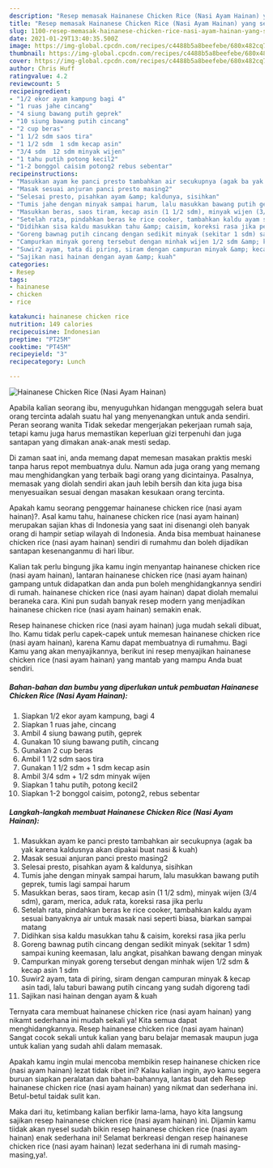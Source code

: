 ```yaml
---
description: "Resep memasak Hainanese Chicken Rice (Nasi Ayam Hainan) yang sedap dan Mudah Dibuat"
title: "Resep memasak Hainanese Chicken Rice (Nasi Ayam Hainan) yang sedap dan Mudah Dibuat"
slug: 1100-resep-memasak-hainanese-chicken-rice-nasi-ayam-hainan-yang-sedap-dan-mudah-dibuat
date: 2021-01-29T13:40:35.500Z
image: https://img-global.cpcdn.com/recipes/c4488b5a8beefebe/680x482cq70/hainanese-chicken-rice-nasi-ayam-hainan-foto-resep-utama.jpg
thumbnail: https://img-global.cpcdn.com/recipes/c4488b5a8beefebe/680x482cq70/hainanese-chicken-rice-nasi-ayam-hainan-foto-resep-utama.jpg
cover: https://img-global.cpcdn.com/recipes/c4488b5a8beefebe/680x482cq70/hainanese-chicken-rice-nasi-ayam-hainan-foto-resep-utama.jpg
author: Chris Huff
ratingvalue: 4.2
reviewcount: 5
recipeingredient:
- "1/2 ekor ayam kampung bagi 4"
- "1 ruas jahe cincang"
- "4 siung bawang putih geprek"
- "10 siung bawang putih cincang"
- "2 cup beras"
- "1 1/2 sdm saos tira"
- "1 1/2 sdm  1 sdm kecap asin"
- "3/4 sdm  12 sdm minyak wijen"
- "1 tahu putih potong kecil2"
- "1-2 bonggol caisim potong2 rebus sebentar"
recipeinstructions:
- "Masukkan ayam ke panci presto tambahkan air secukupnya (agak ba yak karena kaldusnya akan dipakai buat nasi &amp; kuah)"
- "Masak sesuai anjuran panci presto masing2"
- "Selesai presto, pisahkan ayam &amp; kaldunya, sisihkan"
- "Tumis jahe dengan minyak sampai harum, lalu masukkan bawang putih geprek, tumis lagi sampai harum"
- "Masukkan beras, saos tiram, kecap asin (1 1/2 sdm), minyak wijen (3/4 sdm), garam, merica, aduk rata, koreksi rasa jika perlu"
- "Setelah rata, pindahkan beras ke rice cooker, tambahkan kaldu ayam sesuai banyaknya air untuk masak nasi seperti biasa, biarkan sampai matang"
- "Didihkan sisa kaldu masukkan tahu &amp; caisim, koreksi rasa jika perlu"
- "Goreng bawnag putih cincang dengan sedikit minyak (sekitar 1 sdm) sampai kuning keemasan, lalu angkat, pisahkan bawang dengan minyak"
- "Campurkan minyak goreng tersebut dengan minhak wijen 1/2 sdm &amp; kecap asin 1 sdm"
- "Suwir2 ayam, tata di piring, siram dengan campuran minyak &amp; kecap asin tadi, lalu taburi bawang putih cincang yang sudah digoreng tadi"
- "Sajikan nasi hainan dengan ayam &amp; kuah"
categories:
- Resep
tags:
- hainanese
- chicken
- rice

katakunci: hainanese chicken rice 
nutrition: 149 calories
recipecuisine: Indonesian
preptime: "PT25M"
cooktime: "PT45M"
recipeyield: "3"
recipecategory: Lunch

---
```



![Hainanese Chicken Rice (Nasi Ayam Hainan)](https://img-global.cpcdn.com/recipes/c4488b5a8beefebe/680x482cq70/hainanese-chicken-rice-nasi-ayam-hainan-foto-resep-utama.jpg)

Apabila kalian seorang ibu, menyuguhkan hidangan menggugah selera buat orang tercinta adalah suatu hal yang menyenangkan untuk anda sendiri. Peran seorang  wanita Tidak sekedar mengerjakan pekerjaan rumah saja, tetapi kamu juga harus memastikan keperluan gizi terpenuhi dan juga santapan yang dimakan anak-anak mesti sedap.

Di zaman  saat ini, anda memang dapat memesan masakan praktis meski tanpa harus repot membuatnya dulu. Namun ada juga orang yang memang mau menghidangkan yang terbaik bagi orang yang dicintainya. Pasalnya, memasak yang diolah sendiri akan jauh lebih bersih dan kita juga bisa menyesuaikan sesuai dengan masakan kesukaan orang tercinta. 



Apakah kamu seorang penggemar hainanese chicken rice (nasi ayam hainan)?. Asal kamu tahu, hainanese chicken rice (nasi ayam hainan) merupakan sajian khas di Indonesia yang saat ini disenangi oleh banyak orang di hampir setiap wilayah di Indonesia. Anda bisa membuat hainanese chicken rice (nasi ayam hainan) sendiri di rumahmu dan boleh dijadikan santapan kesenanganmu di hari libur.

Kalian tak perlu bingung jika kamu ingin menyantap hainanese chicken rice (nasi ayam hainan), lantaran hainanese chicken rice (nasi ayam hainan) gampang untuk didapatkan dan anda pun boleh menghidangkannya sendiri di rumah. hainanese chicken rice (nasi ayam hainan) dapat diolah memalui beraneka cara. Kini pun sudah banyak resep modern yang menjadikan hainanese chicken rice (nasi ayam hainan) semakin enak.

Resep hainanese chicken rice (nasi ayam hainan) juga mudah sekali dibuat, lho. Kamu tidak perlu capek-capek untuk memesan hainanese chicken rice (nasi ayam hainan), karena Kamu dapat membuatnya di rumahmu. Bagi Kamu yang akan menyajikannya, berikut ini resep menyajikan hainanese chicken rice (nasi ayam hainan) yang mantab yang mampu Anda buat sendiri.

<!--inarticleads1-->

##### Bahan-bahan dan bumbu yang diperlukan untuk pembuatan Hainanese Chicken Rice (Nasi Ayam Hainan):

1. Siapkan 1/2 ekor ayam kampung, bagi 4
1. Siapkan 1 ruas jahe, cincang
1. Ambil 4 siung bawang putih, geprek
1. Gunakan 10 siung bawang putih, cincang
1. Gunakan 2 cup beras
1. Ambil 1 1/2 sdm saos tira
1. Gunakan 1 1/2 sdm + 1 sdm kecap asin
1. Ambil 3/4 sdm + 1/2 sdm minyak wijen
1. Siapkan 1 tahu putih, potong kecil2
1. Siapkan 1-2 bonggol caisim, potong2, rebus sebentar




<!--inarticleads2-->

##### Langkah-langkah membuat Hainanese Chicken Rice (Nasi Ayam Hainan):

1. Masukkan ayam ke panci presto tambahkan air secukupnya (agak ba yak karena kaldusnya akan dipakai buat nasi &amp; kuah)
1. Masak sesuai anjuran panci presto masing2
1. Selesai presto, pisahkan ayam &amp; kaldunya, sisihkan
1. Tumis jahe dengan minyak sampai harum, lalu masukkan bawang putih geprek, tumis lagi sampai harum
1. Masukkan beras, saos tiram, kecap asin (1 1/2 sdm), minyak wijen (3/4 sdm), garam, merica, aduk rata, koreksi rasa jika perlu
1. Setelah rata, pindahkan beras ke rice cooker, tambahkan kaldu ayam sesuai banyaknya air untuk masak nasi seperti biasa, biarkan sampai matang
1. Didihkan sisa kaldu masukkan tahu &amp; caisim, koreksi rasa jika perlu
1. Goreng bawnag putih cincang dengan sedikit minyak (sekitar 1 sdm) sampai kuning keemasan, lalu angkat, pisahkan bawang dengan minyak
1. Campurkan minyak goreng tersebut dengan minhak wijen 1/2 sdm &amp; kecap asin 1 sdm
1. Suwir2 ayam, tata di piring, siram dengan campuran minyak &amp; kecap asin tadi, lalu taburi bawang putih cincang yang sudah digoreng tadi
1. Sajikan nasi hainan dengan ayam &amp; kuah




Ternyata cara membuat hainanese chicken rice (nasi ayam hainan) yang nikamt sederhana ini mudah sekali ya! Kita semua dapat menghidangkannya. Resep hainanese chicken rice (nasi ayam hainan) Sangat cocok sekali untuk kalian yang baru belajar memasak maupun juga untuk kalian yang sudah ahli dalam memasak.

Apakah kamu ingin mulai mencoba membikin resep hainanese chicken rice (nasi ayam hainan) lezat tidak ribet ini? Kalau kalian ingin, ayo kamu segera buruan siapkan peralatan dan bahan-bahannya, lantas buat deh Resep hainanese chicken rice (nasi ayam hainan) yang nikmat dan sederhana ini. Betul-betul taidak sulit kan. 

Maka dari itu, ketimbang kalian berfikir lama-lama, hayo kita langsung sajikan resep hainanese chicken rice (nasi ayam hainan) ini. Dijamin kamu tiidak akan nyesel sudah bikin resep hainanese chicken rice (nasi ayam hainan) enak sederhana ini! Selamat berkreasi dengan resep hainanese chicken rice (nasi ayam hainan) lezat sederhana ini di rumah masing-masing,ya!.

